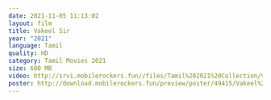 ```yaml
---
date: 2021-11-05 11:13:02
layout: film
title: Vakeel Sir
year: "2021"
language: Tamil
quality: HD
category: Tamil Movies 2021
size: 600 MB
video: http://srvi.mobilerockers.fun//files/Tamil%202021%20Collection/Vakeel%20Sir%20(2021)/Vakeel%20Sir%20(2021)%20Full%20Movies/Vakeel%20Sir%20(2021)%20HDRip/Vakeel%20Sir%20(2021)%20HDRip%20Single%20Part.mp4
poster: http://download.mobilerockers.fun/preview/poster/49415/Vakeel%20Sir%20(2021).png
---
```

